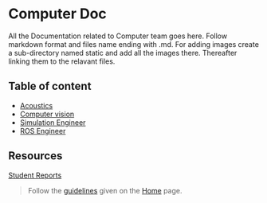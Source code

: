# Computer Doc

All the Documentation related to Computer team goes here.
Follow markdown format and files name ending with .md. For adding images create a sub-directory named static and add all the images there. Thereafter linking them to the relavant files.

## Table of content

- [Acoustics](Acoustics.md)
- [Computer vision](computer_vision.md)
- [Simulation Engineer](simulation_Engineer.md)
- [ROS Engineer](ROS_Engineer.md)

## Resources

[Student Reports](student_Reports/students.md)
> Follow the [guidelines](../index.md#format-of-docs) given on the [Home](../index.md) page.
